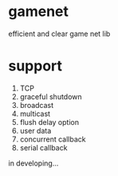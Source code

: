 # gamenet
efficient and clear game net lib

# support
1. TCP
2. graceful shutdown
3. broadcast
4. multicast
5. flush delay option
6. user data
7. concurrent callback
8. serial callback

in developing...
